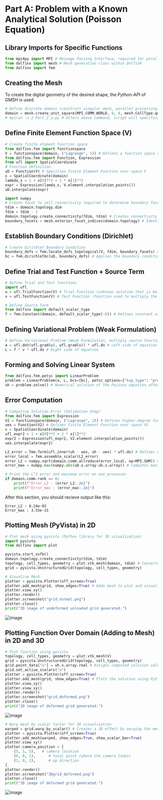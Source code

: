 # Part A: Problem with a Known Analytical Solution (Poisson Equation)

## Library Imports for Specific Functions
```python
from mpi4py import MPI # Message Passing Interface, required for parallel processing
from dolfinx import mesh # Mesh generation class within DolfinX
from dolfinx import fem
```

## Creating the Mesh
To create the digital geometry of the desired shape, the Python-API of GMSH is used.

```python
# Define discrete domain (construct singular mesh, parallel processing)
domain = mesh.create_unit_square(MPI.COMM_WORLD, 8, 8, mesh.CellType.quadrilateral) # Creates a square mesh from 8 x 8 quadrilateral elements, mesh generation is distributed across all available processors
# mpirun -n 2 Part_2_a.py # Alters above command, script will specifically use 2 processors
```

## Define Finite Element Function Space (V)

```python
# Create finite element function space
from dolfinx.fem import functionspace
V = functionspace(domain, ("Lagrange", 1)) # Defines a function space over the domain, using Langrange elements of degree 1 (piecewise linear elements)
from dolfinx.fem import Function, Expression
from ufl import SpatialCoordinate
# Function definition
uD = Function(V) # Specifies Finite Element Function over space V
x = SpatialCoordinate(domain)
lambda_x = 1 + x[0]**2 + 2 * x[1]**2
expr = Expression(lamda_x, V.element.interpolation_points())
uD.interpolate(expr)

import numpy
# Create facet to cell connectivity required to determine boundary facets
tdim = domain.topology.dim
fdim = tdim - 1
domain.topology.create_connectivity(fdim, tdim) # Creates connectivity between facets (faces of the mesh) and individual cells
boundary_facets = mesh.exterior_facet_indices(domain.topology) # Identifies the exterior boundary faces where boundary conditions will be applied
```

## Establish Boundary Conditions (Dirichlet)

```python
# Create Dirichlet Boundary Condition
boundary_dofs = fem.locate_dofs_topological(V, fdim, boundary_facets) # Finds the degrees of freedom on the boundary faces
bc = fem.dirichletbc(uD, boundary_dofs) # Applies the boundary conditions (where unknown function = uD) at the boundary
```

## Define Trial and Test Function + Source Term

```python
# Define Trial and Test functions
import ufl
u = ufl.TrialFunction(V) # Trial Function (unknown solution that is being solved for)
v = ufl.TestFunction(V) # Test Function (function used to multiply the actual function, used for weak formulation of the equation)

# Define Source Term
from dolfinx import default_scalar_type 
f = fem.Constant(domain, default_scalar_type(-6)) # Defines constant value for source term ((fx) = -6), used in the weak formulation
```

## Defining Variational Problem (Weak Formulation)

```python
# Define Variational Problem (Weak Formulation, multiply source function by test function)
a = ufl.dot(ufl.grad(u), ufl.grad(v)) * ufl.dx # Left side of equation
L = f * v * ufl.dx # Right side of equation
```

## Forming and Solving Linear System

```python
from dolfinx.fem.petsc import LinearProblem
problem = LinearProblem(a, L, bcs=[bc], petsc_options={"ksp_type": "preonly", "pc_type": "lu"}) # LinearProblem solves the linear system for the weak formuation (PETSc)
uh = problem.solve() # Numerical solution of the Poisson equation after solving the linear problem
```

## Error Computation

```python
# Computing Solution Error (Validation Step)
from dolfinx.fem import Expression
V2 = functionspace(domain, ("Lagrange", 2)) # Defines higher-degree function space (L^2 elements, degree 2 instead of degree 1) for the exact solution
uex = Function(V2) # Defines Finite Element Function over space V2
x = SpatialCoordinate(domain)
ufl_expr2 = 1 + x[0]**2 + 2 * x[1]**2
expr2 = Expression(ufl_expr2, V2.element.interpolation_points())
uex.interpolate(expr2)

L2_error = fem.form(ufl.inner(uh - uex, uh - uex) * ufl.dx) # Defines error in L^2 norm by the difference of the numerical solution (uh) and the exact solution (uex)
error_local = fem.assemble_scalar(L2_error)
error_L2 = numpy.sqrt(domain.comm.allreduce(error_local, op=MPI.SUM)) # Reduce error accross all processors (in parallel) by summing up the error from each processed run
error_max = numpy.max(numpy.abs(uD.x.array-uh.x.array)) # Computes maximum pointwise error between boundary condition and solution

# Print the L^2 error and maximum error on one processor
if domain.comm.rank == 0:
    print(f"Error_L2 : {error_L2:.2e}")
    print(f"Error_max : {error_max:.2e}")
```

After this section, you should recieve output like this:
```
Error_L2 : 8.24e-03
Error_max : 3.55e-15
```

## Plotting Mesh (PyVista) in 2D

```python
# Plot mesh using pyvista (Python library for 3D visualization)
import pyvista 
from dolfinx import plot

pyvista.start_xvfb()
domain.topology.create_connectivity(tdim, tdim)
topology, cell_types, geometry = plot.vtk_mesh(domain, tdim) # Converts mesh into plottable format for PyVista
grid = pyvista.UnstructuredGrid(topology, cell_types, geometry)

# Visualise Mesh
plotter = pyvista.Plotter(off_screen=True)
plotter.add_mesh(grid, show_edges=True) # Adds mesh to plot and visualizes it
plotter.view_xy()
plotter.render()
plotter.screenshot("grid_normal.png")
plotter.close()
print("2D image of undeformed unloaded grid generated.")
```

![image](https://github.com/user-attachments/assets/014a86e7-9c9a-4219-b54d-528038b6906c)


## Plotting Function Over Domain (Adding to Mesh) in 2D and 3D

```python
# Plot function using pyvista
topology, cell_types, geometry = plot.vtk_mesh(V) 
grid = pyvista.UnstructuredGrid(topology, cell_types, geometry)
grid.point_data["u"] = uh.x.array.real # Assigns computed solution values to the mesh
grid.set_active_scalars("u")
plotter = pyvista.Plotter(off_screen=True)
plotter.add_mesh(grid, show_edges=True) # Plots the solution using PyVista
plotter.view_xy()
plotter.view_xy()
plotter.render()
plotter.screenshot("grid_deformed.png")
plotter.close()
print("2D image of deformed grid generated.")
```

![image](https://github.com/user-attachments/assets/3a1b3d72-c1d4-4691-95cc-fe76c65f4d8f)


```python
# Warp mesh by scalar factor for 3D visualization
warped = grid.warp_by_scalar() # Creates a 3D effect by warping the mesh by the solution values
plotter = pyvista.Plotter(off_screen=True)
plotter.add_mesh(warped, show_edges=True, show_scalar_bar=True)
plotter.view_xy()
plotter.camera_position = [
    (5, 5, 5),   # camera location
    (0, 0, 1),      # focal point (where the camera looks)
    (1, 0, 1),      # up direction
]
plotter.render()
plotter.screenshot("3Dgrid_deformed.png")
plotter.close()
print("3D image of deformed grid generated.")
```

![image](https://github.com/user-attachments/assets/57eab18a-044b-449a-bc80-403cb5cbac82)

